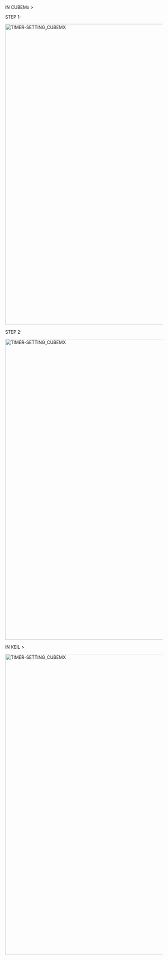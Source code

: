IN CUBEMx >

STEP 1:

<img width="961" alt="TIMER-SETTING_CUBEMX" src="https://user-images.githubusercontent.com/89137956/191420850-84349829-559e-4c4b-a8db-6ff930544053.PNG">

STEP 2:

<img width="961" alt="TIMER-SETTING_CUBEMX" src="https://user-images.githubusercontent.com/89137956/191424137-7114cdea-6537-4503-b56a-63e1d9dda895.PNG">

IN KEIL >

<img width="961" alt="TIMER-SETTING_CUBEMX" src="https://user-images.githubusercontent.com/89137956/191423830-a6e2e97c-1b06-4fcf-b669-f92ea9bdded2.PNG">
